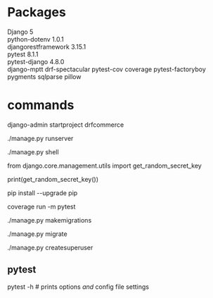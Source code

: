 # Packages

Django 5  
python-dotenv 1.0.1  
djangorestframework 3.15.1  
pytest 8.1.1  
pytest-django 4.8.0  
django-mptt
drf-spectacular
pytest-cov
coverage
pytest-factoryboy
pygments
sqlparse
pillow

# commands

django-admin startproject drfcommerce

./manage.py runserver

./manage.py shell

from django.core.management.utils import get_random_secret_key

print(get_random_secret_key())

pip install --upgrade pip

coverage run -m pytest

./manage.py makemigrations

./manage.py migrate

./manage.py createsuperuser

## pytest

pytest -h # prints options _and_ config file settings
